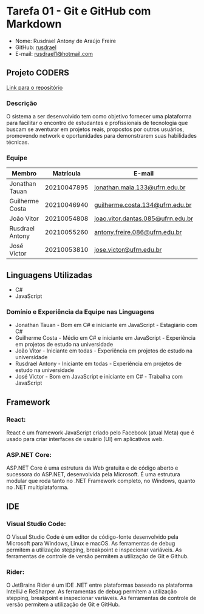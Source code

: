 # Tarefa 01 - Git e GitHub com Markdown 

* Nome: Rusdrael Antony de Araújo Freire 
* GitHub: [rusdrael](https://github.com/rusdrael) 
* E-mail: rusdrael1@hotmail.com

## Projeto CODERS

[Link para o repositório](https://github.com/guilhermecostam/coders_frontend)

### Descrição 

O sistema a ser desenvolvido tem como objetivo fornecer uma plataforma para facilitar o encontro de estudantes e profissionais de tecnologia que buscam se aventurar em projetos reais, propostos por outros usuários, promovendo network e oportunidades para demonstrarem suas habilidades técnicas.

### Equipe


| Membro          | Matrícula   | E-mail                            | GitHub                                                          |
| --------------- | ----------- | --------------------------------- | --------------------------------------------------------------- |
| Jonathan Tauan  | 20210047895 | jonathan.maia.133@ufrn.edu.br     | [jtauanpm](https://github.com/jtauanpm)                         |
| Guilherme Costa | 20210046940 | guilherme.costa.134@ufrn.edu.br   | [guilhermecostam](https://github.com/guilhermecostam)           |
| João Vitor      | 20210054808 | joao.vitor.dantas.085@ufrn.edu.br | [JoaoVitorGomesDantas](https://github.com/JoaoVitorGomesDantas) |
| Rusdrael Antony | 20210055260 | antony.freire.086@ufrn.edu.br     | [rusdrael](https://github.com/rusdrael)                         |
| José Victor     | 20210053810 | jose.victor@ufrn.edu.br           | [victormedeiros1](https://github.com/victormedeiros1)           |

## Linguagens Utilizadas

* C#
* JavaScript

### Domínio e Experiência da Equipe nas Linguagens

* Jonathan Tauan - Bom em C# e iniciante em JavaScript - Estagiário com C#
* Guilherme Costa - Médio em C# e iniciante em JavaScript - Experiência em projetos de estudo na universidade
* João Vitor - Iniciante em todas - Experiência em projetos de estudo na universidade
* Rusdrael Antony - Iniciante em todas - Experiência em projetos de estudo na universidade
* José Victor - Bom em JavaScript e iniciante em C# - Trabalha com JavaScript

## Framework

### React: 

React é um framework JavaScript criado pelo Facebook (atual Meta) que é usado para criar interfaces de usuário (UI) em aplicativos web.

### ASP.NET Core: 

ASP.NET Core é uma estrutura da Web gratuita e de código aberto e sucessora do ASP.NET, desenvolvida pela Microsoft. É uma estrutura modular que roda tanto no .NET Framework completo, no Windows, quanto no .NET multiplataforma.

## IDE

### Visual Studio Code: 

O Visual Studio Code é um editor de código-fonte desenvolvido pela Microsoft para Windows, Linux e macOS. As ferramentas de debug permitem a utilização stepping, breakpoint e inspecionar variáveis. As ferramentas de controle de versão permitem a utilização de Git e Github.

### Rider: 

O JetBrains Rider é um IDE .NET entre plataformas baseado na plataforma IntelliJ e ReSharper. As ferramentas de debug permitem a utilização stepping, breakpoint e inspecionar variáveis. As ferramentas de controle de versão permitem a utilização de Git e GitHub.
